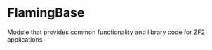 FlamingBase
===========

Module that provides common functionality and library code for ZF2 applications